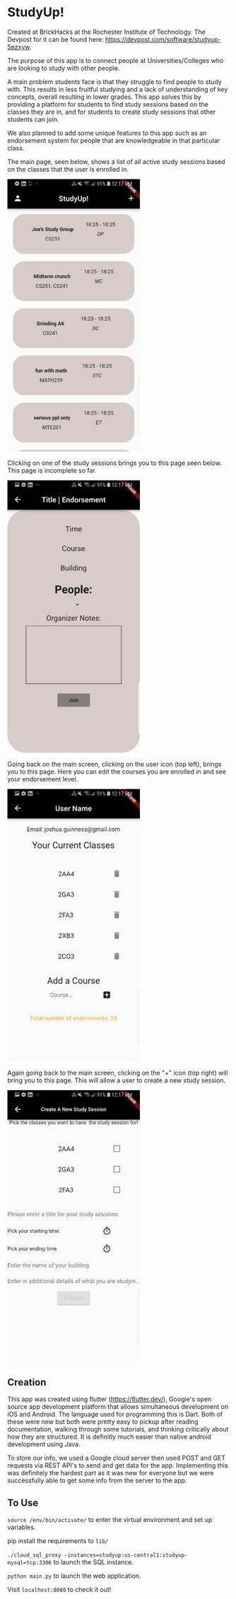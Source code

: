 # StudyUp!

Created at BrickHacks at the Rochester Institute of Technology. The Devpost for it can be found here: https://devpost.com/software/studyup-5ezxyw. 

The purpose of this app is to connect people at Universities/Colleges who are looking to study with other people.

A main problem students face is that they struggle to find people to study with. This results in less fruitful studying and a lack of understanding of key concepts, overall resulting in lower grades. This app solves this by providing a platform for students to find study sessions based on the classes they are in, and for students to create study sessions that other students can join.

We also planned to add some unique features to this app such as an endorsement system for people that are knowledgeable in that particular class.

The main page, seen below, shows a list of all active study sessions based on the classes that the user is enrolled in.

<img src="https://github.com/joshuaguinness/studyup/blob/master/App%20Screenshots/Screenshot_20190318-121710.jpg" width="300">

Clicking on one of the study sessions brings you to this page seen below. This page is incomplete so far.

<img src="https://github.com/joshuaguinness/studyup/blob/master/App%20Screenshots/Screenshot_20190318-121733.jpg" width="300">

Going back on the main screen, clicking on the user icon (top left), brings you to this page. Here you can edit the courses you are enrolled in and see your endorsement level. 

<img src="https://github.com/joshuaguinness/studyup/blob/master/App%20Screenshots/Screenshot_20190318-121718.jpg" width="300">

Again going back to the main screen, clicking on the "+" icon (top right) will bring you to this page. This will allow a user to create a new study session.

<img src="https://github.com/joshuaguinness/studyup/blob/master/App%20Screenshots/Screenshot_20190318-121727.jpg" width="300">

## Creation

This app was created using flutter (https://flutter.dev/), Google's open source app development platform that allows simultaneous development on iOS and Android. The language used for programming this is Dart. Both of these were new but both were pretty easy to pickup after reading documentation, walking through some tutorials, and thinking critically about how they are structured. It is definitly much easier than native android development using Java.

To store our info, we used a Google cloud server then used POST and GET requests via REST API's to send and get data for the app. Implementing this was definitely the hardest part as it was new for everyone but we were successfully able to get some info from the server to the app.


## To Use
`source /env/bin/activate/` to enter the virtual environment and set up variables.

pip install the requirements to `lib/`

`./cloud_sql_proxy -instances=studyup:us-central1:studyup-mysql=tcp:3306` to launch the SQL instance.

`python main.py` to launch the web application.

Visit `localhost:8080` to check it out!
